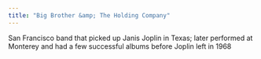 ```yaml
---
title: "Big Brother &amp; The Holding Company"
---
```

San Francisco band that picked up Janis Joplin in Texas; later performed at Monterey and had a few successful albums before Joplin left in 1968

